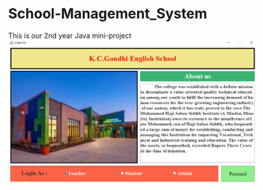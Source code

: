 # School-Management_System
This is our 2nd year Java mini-project
![alt text](https://github.com/Saifalicoder/School-Management_System/blob/main/WinBuilder/src/GuiSwing2/Imgs/FirstPage%20(3).png)
